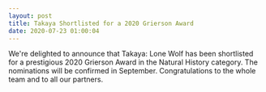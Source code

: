 ```yaml
---
layout: post
title: Takaya Shortlisted for a 2020 Grierson Award
date: 2020-07-23 01:00:04
---
```

We're delighted to announce that Takaya: Lone Wolf has been shortlisted for a prestigious 2020 Grierson Award in the Natural History category. The nominations will be confirmed in September. Congratulations to the whole team and to all our partners.